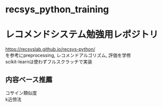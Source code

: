 # recsys_python_training

# レコメンドシステム勉強用レポジトリ

https://recsyslab.github.io/recsys-python/ \
を参考にpreprocessing, レコメンドアルゴリズム, 評価を学修 \
scikit-learnは使わずフルスクラッチで実装

## 内容ベース推薦
コサイン類似度\
k近傍法

